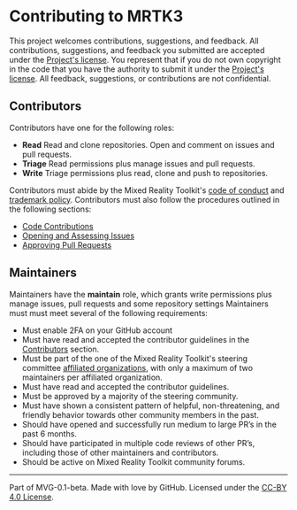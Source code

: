 # Contributing to MRTK3

This project welcomes contributions, suggestions, and feedback. All contributions, suggestions, and feedback you submitted are accepted under the [Project's license](./LICENSE.md). You represent that if you do not own copyright in the code that you have the authority to submit it under the [Project's license](./LICENSE.md). All feedback, suggestions, or contributions are not confidential.

## Contributors

Contributors have one for the following roles:

* **Read** Read and clone repositories. Open and comment on issues and pull requests.
* **Triage** Read permissions plus manage issues and pull requests.
* **Write** Triage permissions plus read, clone and push to repositories.

Contributors must abide by the Mixed Reality Toolkit's [code of conduct](https://github.com/MixedRealityToolkit/MixedRealityToolkit-MVG/blob/main/org-docs/CODE-OF-CONDUCT.md) and [trademark policy](https://github.com/MixedRealityToolkit/MixedRealityToolkit-MVG/blob/main/org-docs/TRADEMARKS.md). Contributors must also follow the procedures outlined in the following sections:

* [Code Contributions](contributions/code-contributions.md)
* [Opening and Assessing Issues](contributions/opening-and-assessing-issues.md)
* [Approving Pull Requests](contributions/merging-pull-requests.md)

## Maintainers

Maintainers have the **maintain** role, which grants write permissions plus manage issues, pull requests and some repository settings Maintainers must must meet several of the following requirements:

* Must enable 2FA on your GitHub account
* Must have read and accepted the contributor guidelines in the [Contributors](#contributors) section.
* Must be part of the one of the Mixed Reality Toolkit's steering committee [affiliated organizations](https://github.com/MixedRealityToolkit/MixedRealityToolkit-MVG/blob/main/org-docs/STEERING-COMMITTEE.md), with only a maximum of two maintainers per affiliated organization.
* Must have read and accepted the contributor guidelines.
* Must be approved by a majority of the steering community.
* Must have shown a consistent pattern of helpful, non-threatening, and friendly behavior towards other community members in the past.
* Should have opened and successfully run medium to large PR’s in the past 6 months.
* Should have participated in multiple code reviews of other PR’s, including those of other maintainers and contributors.
* Should be active on Mixed Reality Toolkit community forums.

---
Part of MVG-0.1-beta.
Made with love by GitHub. Licensed under the [CC-BY 4.0 License](https://creativecommons.org/licenses/by-sa/4.0/).
